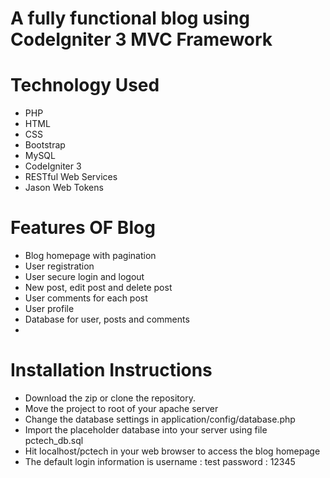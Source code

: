 # A fully functional blog using CodeIgniter 3 MVC Framework

# Technology Used
- PHP
- HTML
- CSS
- Bootstrap
- MySQL
- CodeIgniter 3
- RESTful Web Services
- Jason Web Tokens

# Features OF Blog
- Blog homepage with pagination
- User registration
- User secure login and logout
- New post, edit post and delete post
- User comments for each post
- User profile
- Database for user, posts and comments
- 

# Installation Instructions
- Download the zip or clone the repository.
- Move the project to root of your apache server
- Change the database settings in application/config/database.php
- Import the placeholder database into your server using file pctech_db.sql
- Hit localhost/pctech in your web browser to access the blog homepage
- The default login information is
	username : test  password : 12345
